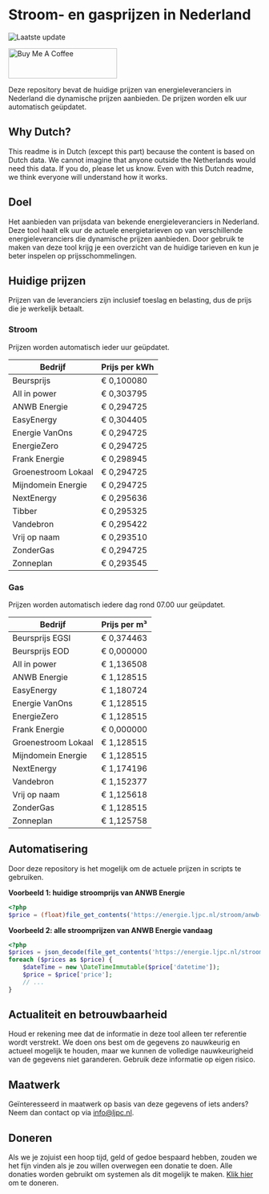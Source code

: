 # Stroom- en gasprijzen in Nederland

![Laatste update](https://img.shields.io/badge/laatste%20update-2023--08--24%2012%3A00%20CET-brightgreen)

<a href="https://www.buymeacoffee.com/Lars-" target="_blank"><img src="https://cdn.buymeacoffee.com/buttons/v2/default-orange.png" alt="Buy Me A Coffee" height="60" style="height: 60px !important;width: 217px !important;" ></a>

Deze repository bevat de huidige prijzen van energieleveranciers in Nederland die dynamische prijzen aanbieden. De prijzen worden elk uur automatisch geüpdatet.

## Why Dutch?

This readme is in Dutch (except this part) because the content is based on Dutch data. We cannot imagine that anyone outside the Netherlands would need this data. If you do, please let us know. Even with this Dutch readme, we think
everyone will understand how it works.

## Doel

Het aanbieden van prijsdata van bekende energieleveranciers in Nederland. Deze tool haalt elk uur de actuele energietarieven op van verschillende energieleveranciers die dynamische prijzen aanbieden. Door gebruik te maken van deze tool
krijg je een overzicht van de huidige tarieven en kun je beter inspelen op prijsschommelingen.

## Huidige prijzen

Prijzen van de leveranciers zijn inclusief toeslag en belasting, dus de prijs die je werkelijk betaalt.

### Stroom

Prijzen worden automatisch ieder uur geüpdatet.

 Bedrijf | Prijs per kWh 
---------|---------------
Beursprijs | € 0,100080
All in power | € 0,303795
ANWB Energie | € 0,294725
EasyEnergy | € 0,304405
Energie VanOns | € 0,294725
EnergieZero | € 0,294725
Frank Energie | € 0,298945
Groenestroom Lokaal | € 0,294725
Mijndomein Energie | € 0,294725
NextEnergy | € 0,295636
Tibber | € 0,295325
Vandebron | € 0,295422
Vrij op naam | € 0,293510
ZonderGas | € 0,294725
Zonneplan | € 0,293545


### Gas

Prijzen worden automatisch iedere dag rond 07.00 uur geüpdatet.

 Bedrijf | Prijs per m³ 
---------|--------------
Beursprijs EGSI | € 0,374463
Beursprijs EOD | € 0,000000
All in power | € 1,136508
ANWB Energie | € 1,128515
EasyEnergy | € 1,180724
Energie VanOns | € 1,128515
EnergieZero | € 1,128515
Frank Energie | € 0,000000
Groenestroom Lokaal | € 1,128515
Mijndomein Energie | € 1,128515
NextEnergy | € 1,174196
Vandebron | € 1,152377
Vrij op naam | € 1,125618
ZonderGas | € 1,128515
Zonneplan | € 1,125758


## Automatisering

Door deze repository is het mogelijk om de actuele prijzen in scripts te gebruiken.

**Voorbeeld 1: huidige stroomprijs van ANWB Energie**

```php
<?php
$price = (float)file_get_contents('https://energie.ljpc.nl/stroom/anwb-energie-nu.txt');

```

**Voorbeeld 2: alle stroomprijzen van ANWB Energie vandaag**

```php
<?php
$prices = json_decode(file_get_contents('https://energie.ljpc.nl/stroom/all-in-power-vandaag.json'),true);
foreach ($prices as $price) {
    $dateTime = new \DateTimeImmutable($price['datetime']);
    $price = $price['price'];
    // ...
}
```

## Actualiteit en betrouwbaarheid

Houd er rekening mee dat de informatie in deze tool alleen ter referentie wordt verstrekt. We doen ons best om de gegevens zo nauwkeurig en actueel mogelijk te houden, maar we kunnen de volledige nauwkeurigheid van de gegevens niet
garanderen. Gebruik deze informatie op eigen risico.

## Maatwerk

Geïnteresseerd in maatwerk op basis van deze gegevens of iets anders? Neem dan contact op
via [info@ljpc.nl](mailto:info@ljpc.nl?subject=Energie%20prijzen).

## Doneren

Als we je zojuist een hoop tijd, geld of gedoe bespaard hebben, zouden we het fijn vinden als je zou willen overwegen een
donatie te doen. Alle donaties worden gebruikt om systemen als dit mogelijk te
maken. [Klik hier](https://www.buymeacoffee.com/Lars-) om te doneren.
